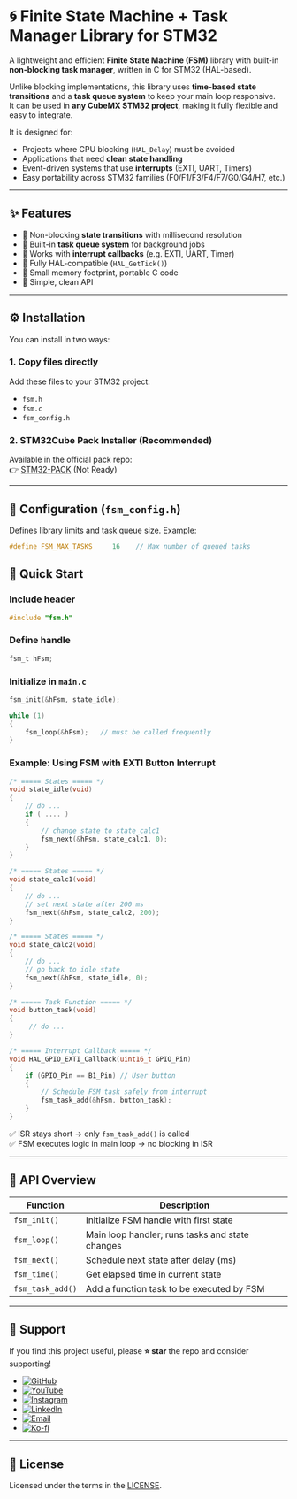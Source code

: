 # 🌀 Finite State Machine + Task Manager Library for STM32  

A lightweight and efficient **Finite State Machine (FSM)** library with built-in **non-blocking task manager**, written in C for STM32 (HAL-based).  

Unlike blocking implementations, this library uses **time-based state transitions** and a **task queue system** to keep your main loop responsive.  
It can be used in **any CubeMX STM32 project**, making it fully flexible and easy to integrate.  

It is designed for:  

- Projects where CPU blocking (`HAL_Delay`) must be avoided  
- Applications that need **clean state handling**  
- Event-driven systems that use **interrupts** (EXTI, UART, Timers)  
- Easy portability across STM32 families (F0/F1/F3/F4/F7/G0/G4/H7, etc.)  

---

## ✨ Features  

- 🔹 Non-blocking **state transitions** with millisecond resolution  
- 🔹 Built-in **task queue system** for background jobs  
- 🔹 Works with **interrupt callbacks** (e.g. EXTI, UART, Timer)  
- 🔹 Fully HAL-compatible (`HAL_GetTick()`)  
- 🔹 Small memory footprint, portable C code  
- 🔹 Simple, clean API  

---

## ⚙️ Installation  

You can install in two ways:  

### 1. Copy files directly  
Add these files to your STM32 project:  
- `fsm.h`  
- `fsm.c`  
- `fsm_config.h`  

### 2. STM32Cube Pack Installer (Recommended)  
Available in the official pack repo:  
👉 [STM32-PACK](https://github.com/nimaltd/STM32-PACK)  (Not Ready)  

---

## 🔧 Configuration (`fsm_config.h`)  

Defines library limits and task queue size. Example:  

```c
#define FSM_MAX_TASKS     16    // Max number of queued tasks
```  

## 🚀 Quick Start  

### Include header  
```c
#include "fsm.h"
```  

### Define handle  
```c
fsm_t hFsm;
```  

### Initialize in `main.c`  
```c
fsm_init(&hFsm, state_idle);

while (1)
{
    fsm_loop(&hFsm);   // must be called frequently
}
```  

### Example: Using FSM with EXTI Button Interrupt  

```c
/* ===== States ===== */
void state_idle(void)
{
    // do ...
    if ( .... )
    {
        // change state to state_calc1
        fsm_next(&hFsm, state_calc1, 0);
    }
}

/* ===== States ===== */
void state_calc1(void)
{
    // do ...
    // set next state after 200 ms
    fsm_next(&hFsm, state_calc2, 200);
}

/* ===== States ===== */
void state_calc2(void)
{
    // do ...
    // go back to idle state
    fsm_next(&hFsm, state_idle, 0);
}

/* ===== Task Function ===== */
void button_task(void)
{
     // do ...
}

/* ===== Interrupt Callback ===== */
void HAL_GPIO_EXTI_Callback(uint16_t GPIO_Pin)
{
    if (GPIO_Pin == B1_Pin) // User button
    {
        // Schedule FSM task safely from interrupt
        fsm_task_add(&hFsm, button_task);
    }
}
```

✅ ISR stays short → only `fsm_task_add()` is called  
✅ FSM executes logic in main loop → no blocking in ISR  

---

## 🧰 API Overview  

| Function | Description |
|----------|-------------|
| `fsm_init()` | Initialize FSM handle with first state |
| `fsm_loop()` | Main loop handler; runs tasks and state changes |
| `fsm_next()` | Schedule next state after delay (ms) |
| `fsm_time()` | Get elapsed time in current state |
| `fsm_task_add()` | Add a function task to be executed by FSM |

---

## 💖 Support  

If you find this project useful, please **⭐ star** the repo and consider supporting!  

- [![GitHub](https://img.shields.io/badge/GitHub-Follow-black?style=for-the-badge&logo=github)](https://github.com/NimaLTD)  
- [![YouTube](https://img.shields.io/badge/YouTube-Subscribe-red?style=for-the-badge&logo=youtube)](https://youtube.com/@nimaltd)
- [![Instagram](https://img.shields.io/badge/Instagram-Follow-blue?style=for-the-badge&logo=instagram)](https://instagram.com/github.nimaltd)
- [![LinkedIn](https://img.shields.io/badge/LinkedIn-Connect-blue?style=for-the-badge&logo=linkedin)](https://linkedin.com/in/nimaltd)
- [![Email](https://img.shields.io/badge/Email-Contact-red?style=for-the-badge&logo=gmail)](mailto:nima.askari@gmail.com)
- [![Ko-fi](https://img.shields.io/badge/Ko--fi-Support-orange?style=for-the-badge&logo=ko-fi)](https://ko-fi.com/nimaltd)

---

## 📜 License  

Licensed under the terms in the [LICENSE](./LICENSE.TXT).  
